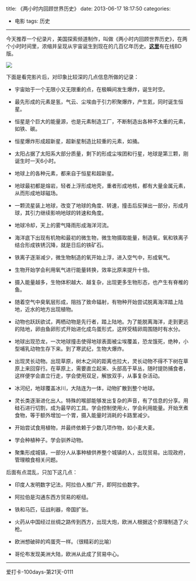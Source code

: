title: 《两小时内回顾世界历史》
date: 2013-06-17 18:17:50
categories:
- 电影
tags: 历史
---
今天推荐一个纪录片，美国探索频道制作，叫做《两小时内回顾世界历史》，在两个小时时间里，浓缩并呈现从宇宙诞生到现在的几百亿年历史。[**这里**](http://www.mogu78.com/play/id19722.html?19722-1-0)有在线BD版。

![](/img/hist.jpg)

<!--more-->

下面是看完影片后，对印象比较深的几点信息所做的记录：

* 宇宙始于一个无限小又无限重的点，在极瞬间发生爆炸，诞生时空。

* 最先形成的元素是氢，气云、尘埃由于引力积聚爆炸，产生氦，同时诞生恒星。

* 恒星是个巨大的能量源，也是元素制造工厂，不断制造出各种不太重的元素，如铁、碳。

* 恒星爆炸形成超新星，超新星制造比较重的元素，如捅。

* 太阳占据了太阳系大部分质量，剩下的形成尘埃团和行星，地球是第三颗，刚诞生时一天6小时。

* 地球上的各种元素，都来自于恒星和超新星。

* 地球最初都是熔岩，轻者上浮形成地壳，重者形成地核，都有大量金属元素，从而形成地球磁场。

* 一颗流星装上地球，改变了地球的角度、转速，撞击后反弹出一部分，形成月球，其引力继续影响地球的转速和角度。

* 地球冷却，天上的雾气降雨形成海洋河流。

* 海洋底下出现有机物和最初的微生物，微生物摄取能量，制造氧，氧和铁离子结合形成铁锈沉降，就是日后的铁矿石。

* 铁离子逐渐减少，微生物制造的氧开始上浮，进入空气中，形成氧气。

* 生物开始学会利用氧气进行能量转换，效率比原来提升十倍。

* 摄入能量越多，生物体积越大、越复杂，出现更多生物形态，也产生有脊椎的鱼。

* 随着空气中臭氧层形成，阻挡了致命辐射，有物种开始尝试脱离海洋踏上陆地，近水的地方出现植物。

* 动物也跃跃欲试，两栖动物是先行者，踏上陆地。为了能脱离海洋，走到更远的陆地，卵由鱼卵形式开始进化成鸟蛋形式，这样受精卵周围随时有水分。

* 地球出现恐龙，一次地球撞击使得地球表面被尘埃覆盖，恐龙饿死，绝种，小型哺乳动物生存下来。到了寒武纪，生物大爆炸。

* 出现灵长动物。出现草原，树木之间的距离也拉大，灵长动物不得不下树在草原上来回穿行。在草原上，需要直立起来、头部高于草丛，随时提防捕食者，这样便学会直立行走，学会使用双足，解放双手，从事复杂活动。

* 冰河纪，地球覆盖冰川，大陆连为一体，动物扩散到整个地球。

* 灵长类逐渐进化出人。特殊的喉部能够发出复杂的声音，有了信息的分享。用硅石进行切割，成为最早的工具。学会控制使用火，学会利用能量。开始烹煮食物，等于额外增加一个胃，摄入能量时消耗的卡路里减少。

* 开始尝试食用植物，并最终依赖于少数几项作物，如小麦大麦。

* 学会种植种子。学会驯养动物。

* 聚集形成城镇，一部分人从事种植供养整个城镇的人，出现贸易。出现政府，管理粮食相关问题。

后面有点混乱，只加下这几点：

* 印度人发明数字记法，阿拉伯人推广开，即阿拉伯数字。

* 阿拉伯是沟通东西方贸易的枢纽。

* 铁和马匹，征战利器，帝国扩张。

* 火药从中国经过丝绸之路传到西方，出现大炮，欧洲人根据这个原理制造了火枪。

* 欧洲想破碎的鸡蛋壳一样。（很精彩的比喻）

* 哥伦布发现美洲大陆，欧洲从此成了贸易中心。

---

爱打卡-100days-第21天-0111